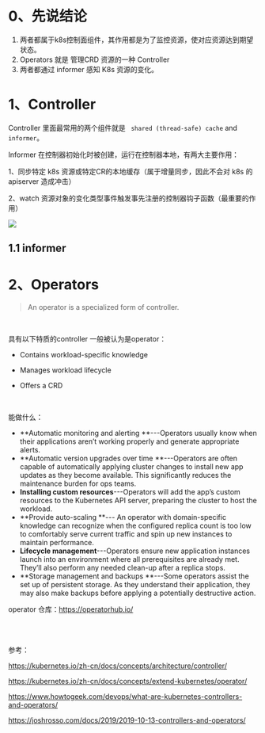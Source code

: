 # 0、先说结论

1. 两者都属于k8s控制面组件，其作用都是为了监控资源，使对应资源达到期望状态。
2. Operators 就是 管理CRD 资源的一种 Controller
3. 两者都通过 informer 感知 K8s 资源的变化。

# 1、Controller

Controller 里面最常用的两个组件就是 ` shared (thread-safe) cache` and ` informer`。

Informer 在控制器初始化时被创建，运行在控制器本地，有两大主要作用：

   1、同步特定 k8s 资源或特定CR的本地缓存（属于增量同步，因此不会对 k8s 的 apiserver 造成冲击）
   
   2、watch 资源对象的变化类型事件触发事先注册的控制器钩子函数（最重要的作用）

![](https://octetz.s3.us-east-2.amazonaws.com/k8s-controllers-vs-operators/client-go-flow.png)

## 1.1 informer

# 2、Operators

> An operator is a specialized form of controller.

<br/>

具有以下特质的controller 一般被认为是operator：

- Contains workload-specific knowledge
- Manages workload lifecycle
- Offers a CRD
  
  <br/>

能做什么：

- **Automatic monitoring and alerting **---Operators usually know when their applications aren’t working properly and generate appropriate alerts.
- **Automatic version upgrades over time **---Operators are often capable of automatically applying cluster changes to install new app updates as they become available. This significantly reduces the maintenance burden for ops teams.
- **Installing custom resources**---Operators will add the app’s custom resources to the Kubernetes API server, preparing the cluster to host the workload.
- **Provide auto-scaling **--- An operator with domain-specific knowledge can recognize when the configured replica count is too low to comfortably serve current traffic and spin up new instances to maintain performance.
- **Lifecycle management**---Operators ensure new application instances launch into an environment where all prerequisites are already met. They’ll also perform any needed clean-up after a replica stops.
- **Storage management and backups **---Some operators assist the set up of persistent storage. As they understand their application, they may also make backups before applying a potentially destructive action.

operator 仓库：https://operatorhub.io/

<br/>

<br/>

参考：

https://kubernetes.io/zh-cn/docs/concepts/architecture/controller/

https://kubernetes.io/zh-cn/docs/concepts/extend-kubernetes/operator/

https://www.howtogeek.com/devops/what-are-kubernetes-controllers-and-operators/

https://joshrosso.com/docs/2019/2019-10-13-controllers-and-operators/

